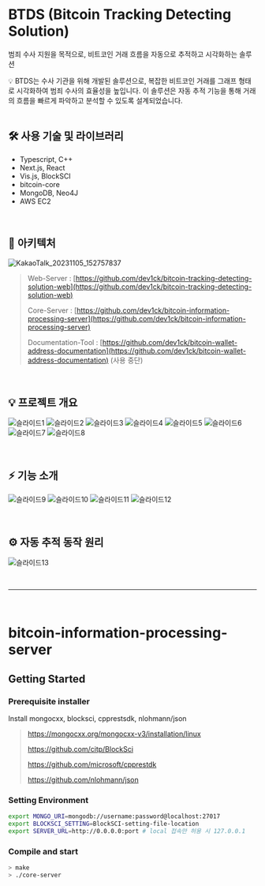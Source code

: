 # BTDS (Bitcoin Tracking Detecting Solution)

범죄 수사 지원을 목적으로, 비트코인 거래 흐름을 자동으로 추적하고 시각화하는 솔루션

<aside>
💡 BTDS는 수사 기관을 위해 개발된 솔루션으로, 복잡한 비트코인 거래를 그래프 형태로 시각화하여 범죄 수사의 효율성을 높입니다. 이 솔루션은 자동 추적 기능을 통해 거래의 흐름을 빠르게 파악하고 분석할 수 있도록 설계되었습니다.
</aside>

<br/>

## 🛠️ 사용 기술 및 라이브러리

- Typescript, C++
- Next.js, React
- Vis.js, BlockSCI
- bitcoin-core
- MongoDB, Neo4J
- AWS EC2

<br/>

## 🔗 아키텍처

![KakaoTalk_20231105_152757837](https://github.com/dev1ck/bitcoin-tracking-detecting-solution-web/assets/96347313/63c07d38-7900-4342-8d69-5d7c832cd396)

> Web-Server : [https://github.com/dev1ck/bitcoin-tracking-detecting-solution-web](https://github.com/dev1ck/bitcoin-tracking-detecting-solution-web)
>
> Core-Server : [https://github.com/dev1ck/bitcoin-information-processing-server](https://github.com/dev1ck/bitcoin-information-processing-server)
>
> Documentation-Tool : [https://github.com/dev1ck/bitcoin-wallet-address-documentation](https://github.com/dev1ck/bitcoin-wallet-address-documentation) (사용 중단)

<br/>

## 💡 프로젝트 개요

![슬라이드1](https://github.com/dev1ck/bitcoin-tracking-detecting-solution-web/assets/96347313/1fb57a4a-b4e4-4714-9793-1fc84caf7444)
![슬라이드2](https://github.com/dev1ck/bitcoin-tracking-detecting-solution-web/assets/96347313/e7a6ffa8-dbb3-456f-a76e-2fe1b2d0a95b)
![슬라이드3](https://github.com/dev1ck/bitcoin-tracking-detecting-solution-web/assets/96347313/97184db9-6d74-4260-99ab-572c01b0c885)
![슬라이드4](https://github.com/dev1ck/bitcoin-tracking-detecting-solution-web/assets/96347313/79bcc347-e654-4fae-8561-0948ff2cc9ae)
![슬라이드5](https://github.com/dev1ck/bitcoin-tracking-detecting-solution-web/assets/96347313/0ae11574-a7d3-4efe-857e-204dfd23b60c)
![슬라이드6](https://github.com/dev1ck/bitcoin-tracking-detecting-solution-web/assets/96347313/3775fa9f-5d5d-4ecf-bb5a-b20a0f452313)
![슬라이드7](https://github.com/dev1ck/bitcoin-tracking-detecting-solution-web/assets/96347313/e5426403-5e8a-4696-bb40-52c0a53af2b6)
![슬라이드8](https://github.com/dev1ck/bitcoin-tracking-detecting-solution-web/assets/96347313/148cc057-774b-4255-b641-63966d30df34)

<br/>

## ⚡ 기능 소개

![슬라이드9](https://github.com/dev1ck/bitcoin-tracking-detecting-solution-web/assets/96347313/58474fc7-6fef-428e-8db1-123a48e9f1b5)
![슬라이드10](https://github.com/dev1ck/bitcoin-tracking-detecting-solution-web/assets/96347313/87fe50eb-2ace-49d4-8508-a7acbb6edc44)
![슬라이드11](https://github.com/dev1ck/bitcoin-tracking-detecting-solution-web/assets/96347313/617fbe7e-c359-41e9-ae31-0721d8535e06)
![슬라이드12](https://github.com/dev1ck/bitcoin-tracking-detecting-solution-web/assets/96347313/b24cffb3-0219-4ceb-bd9f-14f699e23a0e)

<br/>

## ⚙️ 자동 추적 동작 원리

![슬라이드13](https://github.com/dev1ck/bitcoin-tracking-detecting-solution-web/assets/96347313/542a1bcd-f97b-4ec7-aed5-1bef946ade4e)

<br/>

---

<br/>

# bitcoin-information-processing-server

## Getting Started

### Prerequisite installer

Install mongocxx, blocksci, cpprestsdk, nlohmann/json

> https://mongocxx.org/mongocxx-v3/installation/linux
>
> https://github.com/citp/BlockSci
>
> https://github.com/microsoft/cpprestdk
>
> https://github.com/nlohmann/json

### Setting Environment

```bash
export MONGO_URI=mongodb://username:password@localhost:27017
export BLOCKSCI_SETTING=BlockSCI-setting-file-location
export SERVER_URL=http://0.0.0.0:port # local 접속만 허용 시 127.0.0.1
```

### Compile and start

```Bash
> make
> ./core-server
```
